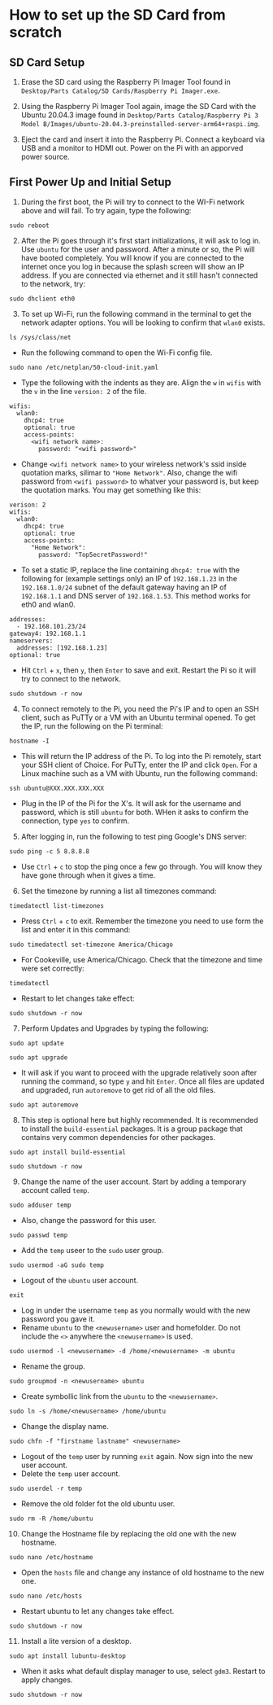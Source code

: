 # How to set up the SD Card from scratch

## **SD Card Setup**

1. Erase the SD card using the Raspberry Pi Imager Tool found in `Desktop/Parts Catalog/SD Cards/Raspberry Pi Imager.exe`.

2. Using the Raspberry Pi Imager Tool again, image the SD Card with the Ubuntu 20.04.3 image found in `Desktop/Parts Catalog/Raspberry Pi 3 Model B/Images/ubuntu-20.04.3-preinstalled-server-arm64+raspi.img`.

3. Eject the card and insert it into the Raspberry Pi.  Connect a keyboard via USB and a monitor to HDMI out.  Power on the Pi with an apporved power source.

## **First Power Up and Initial Setup**

1. During the first boot, the Pi will try to connect to the WI-Fi network above and will fail.  To try again, type the following:

```
sudo reboot
```

2. After the Pi goes through it's first start initializations, it will ask to log in.  Use `ubuntu` for the user and password. After a minute or so, the Pi will have booted completely.  You will know if you are connected to the internet once you log in because the splash screen will show an IP address.  If you are connected via ethernet and it still hasn't connected to the network, try:

```
sudo dhclient eth0
```

3. To set up Wi-Fi, run the following command in the terminal to get the network adapter options.  You will be looking to confirm that `wlan0` exists.

```
ls /sys/class/net
```

* Run the following command to open the Wi-Fi config file.

```
sudo nano /etc/netplan/50-cloud-init.yaml
```

* Type the following with the indents as they are.  Align the `w` in `wifis` with the `v` in the line `version: 2` of the file.

```
wifis:
  wlan0:
    dhcp4: true
    optional: true
    access-points:
      <wifi network name>:
        password: "<wifi password>"
```

* Change `<wifi network name>` to your wireless network's ssid inside quotation marks, silimar to `"Home Network"`.  Also, change the wifi password from `<wifi password>` to whatver your password is, but keep the quotation marks.  You may get something like this:

```
verison: 2
wifis:
  wlan0:
    dhcp4: true
    optional: true
    access-points:
      "Home Network":
        password: "Top5ecretPassword!"
```

* To set a static IP, replace the line containing `dhcp4: true` with the following for (example settings only) an IP of `192.168.1.23` in the `192.168.1.0/24` subnet of the default gateway having an IP of `192.168.1.1` and DNS server of `192.168.1.53`.  This method works for eth0 and wlan0.

```
addresses:
  - 192.168.101.23/24
gateway4: 192.168.1.1
nameservers:
  addresses: [192.168.1.23]
optional: true
```

* Hit `Ctrl` + `x`, then `y`, then `Enter` to save and exit.  Restart the Pi so it will try to connect to the network.

```
sudo shutdown -r now
```

4. To connect remotely to the Pi, you need the Pi's IP and to open an SSH client, such as PuTTy or a VM with an Ubuntu terminal opened.  To get the IP, run the following on the Pi terminal:

```
hostname -I
```

* This will return the IP address of the Pi.  To log into the Pi remotely, start your SSH client of Choice.  For PuTTy, enter the IP and click `Open`.  For a Linux machine such as a VM with Ubuntu, run the following command:

```
ssh ubuntu@XXX.XXX.XXX.XXX
```

* Plug in the IP of the Pi for the X's.  It will ask for the username and password, which is still `ubuntu` for both.  WHen it asks to confirm the connection, type `yes` to confirm.

5. After logging in, run the following to test ping Google's DNS server:

```
sudo ping -c 5 8.8.8.8
```

* Use `Ctrl` + `c` to stop the ping once a few go through.  You will know they have gone through when it gives a time.

6. Set the timezone by running a list all timezones command:

```
timedatectl list-timezones
```

* Press `Ctrl` + `c` to exit.  Remember the timezone you need to use form the list and enter it in this command:

```
sudo timedatectl set-timezone America/Chicago
```

* For Cookeville, use America/Chicago.  Check that the timezone and time were set correctly:

```
timedatectl
```

* Restart to let changes take effect:

```
sudo shutdown -r now
```

7. Perform Updates and Upgrades by typing the following:

```
sudo apt update
```

```
sudo apt upgrade
```

* It will ask if you want to proceed with the upgrade relatively soon after running the command, so type `y` and hit `Enter`.  Once all files are updated and upgraded, run `autoremove` to get rid of all the old files.

```
sudo apt autoremove
```

8. This step is optional here but highly recommended.  It is recommended to install the `build-essential` packages.  It is a group package that contains very common dependencies for other packages.

```
sudo apt install build-essential
```

```
sudo shutdown -r now
```

9. Change the name of the user account. Start by adding a temporary account called `temp`.

```
sudo adduser temp
```

* Also, change the password for this user.

```
sudo passwd temp
```

* Add the `temp` useer to the `sudo` user group.

```
sudo usermod -aG sudo temp
```

* Logout of the `ubuntu` user account.

```
exit
```

* Log in under the username `temp` as you normally would with the new password you gave it.
* Rename `ubuntu` to the `<newusername>` user and homefolder.  Do not include the `<>` anywhere the `<newusername>` is used.

```
sudo usermod -l <newusername> -d /home/<newusername> -m ubuntu
```

* Rename the group.

```
sudo groupmod -n <newusername> ubuntu
```

* Create symbollic link from the `ubuntu` to the `<newusername>`.

```
sudo ln -s /home/<newusername> /home/ubuntu
```

* Change the display name.

```
sudo chfn -f "firstname lastname" <newusername>
```

* Logout of the `temp` user by running `exit` again.  Now sign into the new user account.
* Delete the `temp` user account.

```
sudo userdel -r temp
```

* Remove the old folder fot the old ubuntu user.

```
sudo rm -R /home/ubuntu
```

10. Change the Hostname file by replacing the old one with the new hostname.

```
sudo nano /etc/hostname
```

* Open the `hosts` file and change any instance of old hostname to the new one.

```
sudo nano /etc/hosts
```

* Restart ubuntu to let any changes take effect.

```
sudo shutdown -r now
```

11. Install a lite version of a desktop.

```
sudo apt install lubuntu-desktop
```

* When it asks what default display manager to use, select `gdm3`.  Restart to apply changes.

```
sudo shutdown -r now
```
